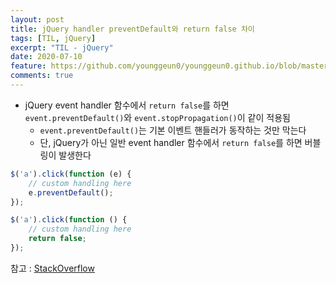 ```yaml
---
layout: post
title: jQuery handler preventDefault와 return false 차이
tags: [TIL, jQuery]
excerpt: "TIL - jQuery"
date: 2020-07-10
feature: https://github.com/younggeun0/younggeun0.github.io/blob/master/_posts/img/til/til.png?raw=true
comments: true
---
```

 
* jQuery event handler 함수에서 `return false`를 하면 `event.preventDefault()`와 `event.stopPropagation()`이 같이 적용됨
  * `event.preventDefault()`는 기본 이벤트 핸들러가 동작하는 것만 막는다
  * 단, jQuery가 아닌 일반 event handler 함수에서 `return false`를 하면 버블링이 발생한다

```javascript
$('a').click(function (e) {
    // custom handling here
    e.preventDefault();
});

$('a').click(function () {
    // custom handling here
    return false;
});
```

참고 : [StackOverflow](https://stackoverflow.com/questions/1357118/event-preventdefault-vs-return-false)

